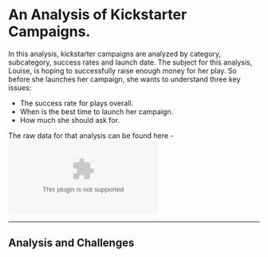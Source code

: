 # An Analysis of Kickstarter Campaigns.

In this analysis, kickstarter campaigns are analyzed by category, subcategory, success rates and launch date. 
The subject for this analysis, Louise, is hoping to successfully raise enough money for her play. So before she launches her campaign, she wants to understand three key issues:
- The success rate for plays overall.
- When is the best time to launch her campaign.
- How much she should ask for.

The raw data for that analysis can be found here - ![Kickstarter_Challenge](https://github.com/carlosjennings1991/kickstarter_analysis/blob/main/Kickstarter_Challenge.xlsx.zip)

---
## Analysis and Challenges

